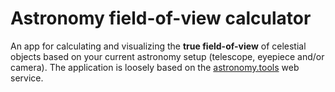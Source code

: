 # Astronomy field-of-view calculator  

An app for calculating and visualizing the **true field-of-view** of celestial objects based on your current astronomy setup (telescope, eyepiece and/or camera). The application is loosely based on the [astronomy.tools](https://astronomy.tools/calculators/field_of_view/) web service. 
